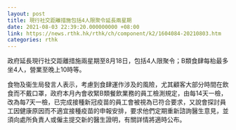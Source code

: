 ```yaml
---
layout: post
title: 現行社交距離措施包括4人限聚令延長兩星期
date: 2021-08-03 22:39:20.000000000 +08:00
link: https://news.rthk.hk/rthk/ch/component/k2/1604084-20210803.htm
categories: rthk
---
```


政府延長現行社交距離措施兩星期至8月18日，包括4人限聚令；B類食肆每枱最多坐4人，營業至晚上10時等。

食物及衞生局發言人表示，考慮到食肆運作涉及的風險，尤其顧客大部分時間在飲食而不戴口罩，政府本月內會收緊B類餐飲業務的員工檢測規定，由每14天一檢，改為每7天一檢，已完成接種新冠疫苗的員工會被視為已符合要求，又說會探討員工因健康原因而不適宜接種疫苗的申報安排，要求他們定期重新諮詢醫生意見，並須向處所負責人或僱主提交新的醫生證明，有關詳情將適時公布。

